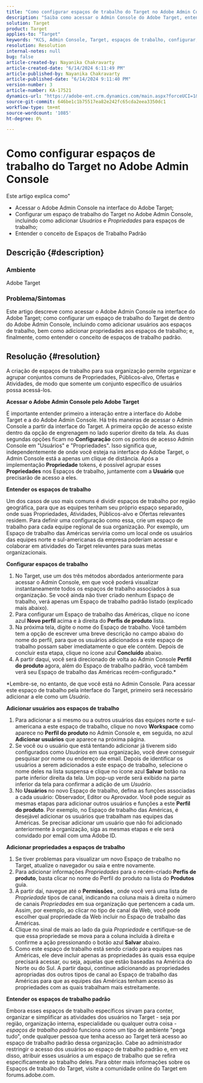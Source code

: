 ```yaml
---
title: "Como configurar espaços de trabalho do Target no Adobe Admin Console"
description: "Saiba como acessar o Admin Console do Adobe Target, entender e configurar o espaço de trabalho e adicionar usuários e propriedades."
solution: Target
product: Target
applies-to: "Target"
keywords: "KCS, Admin Console, Target, espaços de trabalho, configurar, usuários, propriedades"
resolution: Resolution
internal-notes: null
bug: false
article-created-by: Nayanika Chakravarty
article-created-date: "6/14/2024 6:11:49 PM"
article-published-by: Nayanika Chakravarty
article-published-date: "6/14/2024 9:11:40 PM"
version-number: 3
article-number: KA-17521
dynamics-url: "https://adobe-ent.crm.dynamics.com/main.aspx?forceUCI=1&pagetype=entityrecord&etn=knowledgearticle&id=fce6818e-792a-ef11-840b-6045bd006704"
source-git-commit: 646be1c1b75517ea82e242fc65cda2eea3350dc1
workflow-type: tm+mt
source-wordcount: '1085'
ht-degree: 0%

---
```


# Como configurar espaços de trabalho do Target no Adobe Admin Console


Este artigo explica como&quot;

- Acessar o Adobe Admin Console na interface do Adobe Target;
- Configurar um espaço de trabalho do Target no Adobe Admin Console, incluindo como adicionar *Usuários* e *Propriedades* para espaços de trabalho;
- Entender o conceito de Espaços de Trabalho Padrão


## Descrição {#description}


### Ambiente

Adobe Target

### Problema/Sintomas

Este artigo descreve como acessar o Adobe Admin Console na interface do Adobe Target; como configurar um espaço de trabalho do Target de dentro do Adobe Admin Console, incluindo como adicionar usuários aos espaços de trabalho, bem como adicionar propriedades aos espaços de trabalho; e, finalmente, como entender o conceito de espaços de trabalho padrão.


## Resolução {#resolution}


A criação de espaços de trabalho para sua organização permite organizar e agrupar conjuntos comuns de Propriedades, Públicos-alvo, Ofertas e Atividades, de modo que somente um conjunto específico de usuários possa acessá-los.

<b>Acessar o Adobe Admin Console pelo Adobe Target</b>

É importante entender primeiro a interação entre a interface do Adobe Target e a do Adobe Admin Console. Há três maneiras de acessar o Admin Console a partir da interface do Target. A primeira opção de acesso existe dentro da opção de engrenagem no lado superior direito da tela. As duas segundas opções ficam no <b>Configuração</b> com os pontos de acesso Admin Console em &quot;Usuários&quot; e &quot;Propriedades&quot;. Isso significa que, independentemente de onde você esteja na interface do Adobe Target, o Admin Console está a apenas um clique de distância. Após a implementação <b>Propriedade</b> tokens, é possível agrupar esses <b>Propriedades</b> nos Espaços de trabalho, juntamente com a <b>Usuário</b> que precisarão de acesso a eles.

<b>Entender os espaços de trabalho</b>

Um dos casos de uso mais comuns é dividir espaços de trabalho por região geográfica, para que as equipes tenham seu próprio espaço separado, onde suas Propriedades, Atividades, Públicos-alvo e Ofertas relevantes residem. Para definir uma configuração como essa, crie um espaço de trabalho para cada equipe regional de sua organização. Por exemplo, um Espaço de trabalho das Américas serviria como um local onde os usuários das equipes norte e sul-americanas da empresa poderiam acessar e colaborar em atividades do Target relevantes para suas metas organizacionais.

<b>Configurar espaços de trabalho</b>

1. No Target, use um dos três métodos abordados anteriormente para acessar o Admin Console, em que você poderá visualizar instantaneamente todos os espaços de trabalho associados à sua organização. Se você ainda não tiver criado nenhum Espaço de trabalho, verá apenas um Espaço de trabalho padrão listado (explicado mais abaixo).
2. Para configurar um Espaço de trabalho das Américas, clique no ícone azul <b>Novo perfil</b> acima e à direita do <b>Perfis de produto</b> lista.
3. Na próxima tela, digite o nome do Espaço de trabalho. Você também tem a opção de escrever uma breve descrição no campo abaixo do nome do perfil, para que os usuários adicionados a este espaço de trabalho possam saber imediatamente o que ele contém. Depois de concluir esta etapa, clique no ícone azul <b>Concluído</b> abaixo.
4. A partir daqui, você será direcionado de volta ao Admin Console <b>Perfil do produto </b>agora, além do Espaço de trabalho padrão, você também verá seu Espaço de trabalho das Américas recém-configurado.\*


\*Lembre-se, no entanto, de que você está no Admin Console. Para acessar este espaço de trabalho pela interface do Target, primeiro será necessário adicionar a ele como um *Usuário*.

<b>Adicionar usuários aos espaços de trabalho</b>

1. Para adicionar a si mesmo ou a outros usuários das equipes norte e sul-americana a este espaço de trabalho, clique no novo <b>Workspace</b> como aparece no <b>Perfil do produto </b>no Admin Console e, em seguida, no azul <b>Adicionar usuários</b> que aparece na próxima página.
2. Se você ou o usuário que está tentando adicionar já tiverem sido configurados como *Usuários* em sua organização, você deve conseguir pesquisar por nome ou endereço de email. Depois de identificar os usuários a serem adicionados a este espaço de trabalho, selecione o nome deles na lista suspensa e clique no ícone azul <b>Salvar</b> botão na parte inferior direita da tela. Um pop-up verde será exibido na parte inferior da tela para confirmar a adição de um *Usuário*.
3. No <b>Usuários </b>no novo Espaço de trabalho, defina as funções associadas a cada usuário: Observador, Editor ou Aprovador. Você pode seguir as mesmas etapas para adicionar outros usuários e funções a este <b>Perfil do produto</b>. Por exemplo, no Espaço de trabalho das Américas, é desejável adicionar os usuários que trabalham nas equipes das Américas. Se precisar adicionar um usuário que não foi adicionado anteriormente à organização, siga as mesmas etapas e ele será convidado por email com uma Adobe ID.


<b>Adicionar propriedades a espaços de trabalho</b>

1. Se tiver problemas para visualizar um novo Espaço de trabalho no Target, atualize o navegador ou saia e entre novamente.
2. Para adicionar informações *Propriedades* para o recém-criado <b>Perfis de produto</b>, basta clicar no nome do Perfil do produto na lista do <b>Produtos </b>guia.
3. A partir daí, navegue até o <b>Permissões </b>, onde você verá uma lista de *Propriedade* tipos de canal, indicando na coluna mais à direita o número de canais *Propriedades* em sua organização que pertencem a cada um. Assim, por exemplo, ao clicar no tipo de canal da Web, você pode escolher qual propriedade da Web incluir no Espaço de trabalho das Américas.
4. Clique no sinal de mais ao lado da guia *Propriedade* e certifique-se de que essa propriedade se mova para a coluna incluída à direita e confirme a ação pressionando o botão azul <b>Salvar</b> abaixo.
5. Como este espaço de trabalho está sendo criado para equipes nas Américas, ele deve incluir apenas as propriedades às quais essa equipe precisará acessar, ou seja, aquelas que estão baseadas na América do Norte ou do Sul. A partir daqui, continue adicionando as propriedades apropriadas dos outros tipos de canal ao Espaço de trabalho das Américas para que as equipes das Américas tenham acesso às propriedades com as quais trabalham mais estreitamente.


<b>Entender os espaços de trabalho padrão</b>

Embora esses espaços de trabalho específicos sirvam para conter, organizar e simplificar as atividades dos usuários no Target - seja por região, organização interna, especialidade ou qualquer outra coisa - *espaços de trabalho padrão* funciona como um tipo de ambiente &quot;pega tudo&quot;, onde qualquer pessoa que tenha acesso ao Target terá acesso ao espaço de trabalho padrão dessa organização. Cabe ao administrador restringir o acesso dos usuários ao espaço de trabalho padrão e, em vez disso, atribuir esses usuários a um espaço de trabalho que se refira especificamente ao trabalho deles. Para obter mais informações sobre os Espaços de trabalho do Target, visite a comunidade online do Target em forums.adobe.com.
